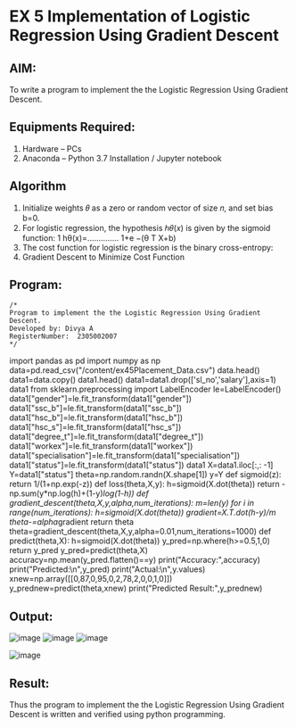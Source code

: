 # EX 5 Implementation of Logistic Regression Using Gradient Descent

## AIM:
To write a program to implement the the Logistic Regression Using Gradient Descent.

## Equipments Required:
1. Hardware – PCs
2. Anaconda – Python 3.7 Installation / Jupyter notebook

## Algorithm
 1. Initialize weights 𝜃 as a zero or random vector of size 𝑛, and set bias b=0.
 2. For logistic regression, the hypothesis ℎ𝜃(𝑥) is given by the sigmoid function: 1 hθ(x)=.............. 1+e −(θ T X+b)
 3. The cost function for logistic regression is the binary cross-entropy:
 4. Gradient Descent to Minimize Cost Function

## Program:
```
/*
Program to implement the the Logistic Regression Using Gradient Descent.
Developed by: Divya A
RegisterNumber:  2305002007
*/
```
 import pandas as pd
 import numpy as np
 data=pd.read_csv("/content/ex45Placement_Data.csv")
 data.head()
 data1=data.copy()
 data1.head()
 data1=data1.drop(['sl_no','salary'],axis=1)
 data1
 from sklearn.preprocessing import LabelEncoder
le=LabelEncoder()
 data1["gender"]=le.fit_transform(data1["gender"])
 data1["ssc_b"]=le.fit_transform(data1["ssc_b"])
 data1["hsc_b"]=le.fit_transform(data1["hsc_b"])
 data1["hsc_s"]=le.fit_transform(data1["hsc_s"])
 data1["degree_t"]=le.fit_transform(data1["degree_t"])
 data1["workex"]=le.fit_transform(data1["workex"])
 data1["specialisation"]=le.fit_transform(data1["specialisation"])
 data1["status"]=le.fit_transform(data1["status"])
 data1
 X=data1.iloc[:,: -1]
 Y=data1["status"]
 theta=np.random.randn(X.shape[1])
 y=Y
 def sigmoid(z):
 return 1/(1+np.exp(-z))
 def loss(theta,X,y):
 h=sigmoid(X.dot(theta))
 return -np.sum(y*np.log(h)+(1-y)*log(1-h))
 def gradient_descent(theta,X,y,alpha,num_iterations):
 m=len(y)
 for i in range(num_iterations):
 h=sigmoid(X.dot(theta))
 gradient=X.T.dot(h-y)/m
 theta-=alpha*gradient
 return theta
 theta=gradient_descent(theta,X,y,alpha=0.01,num_iterations=1000)
 def predict(theta,X):
 h=sigmoid(X.dot(theta))
 y_pred=np.where(h>=0.5,1,0)
 return y_pred
 y_pred=predict(theta,X)
 accuracy=np.mean(y_pred.flatten()==y)
 print("Accuracy:",accuracy)
print("Predicted:\n",y_pred)
 print("Actual:\n",y.values)
 xnew=np.array([[0,87,0,95,0,2,78,2,0,0,1,0]])
 y_prednew=predict(theta,xnew)
 print("Predicted Result:",y_prednew)

## Output:
![image](https://github.com/user-attachments/assets/b9070025-ae6c-4bf4-bb64-25f96ba03998)
![image](https://github.com/user-attachments/assets/836e5443-20b7-4dbe-96a4-4d219bfa4662)
![image](https://github.com/user-attachments/assets/4c78a674-a89e-4b49-b8fc-1b7a07cfe3b3)


![image](https://github.com/user-attachments/assets/06912682-4ec1-42f0-9fb4-18616a5e03d5)

## Result:
Thus the program to implement the the Logistic Regression Using Gradient Descent is written and verified using python programming.

